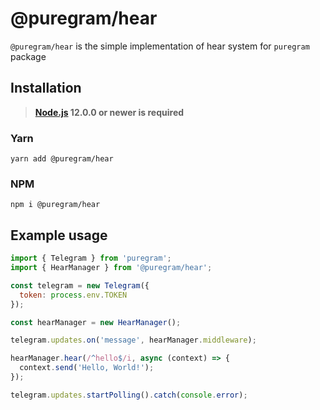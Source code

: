 # @puregram/hear

`@puregram/hear` is the simple implementation of hear system for `puregram` package

## Installation
> **[Node.js](https://nodejs.org/) 12.0.0 or newer is required**

### Yarn
```
yarn add @puregram/hear
```

### NPM
```
npm i @puregram/hear
```

## Example usage
```js
import { Telegram } from 'puregram';
import { HearManager } from '@puregram/hear';

const telegram = new Telegram({
  token: process.env.TOKEN
});

const hearManager = new HearManager();

telegram.updates.on('message', hearManager.middleware);

hearManager.hear(/^hello$/i, async (context) => {
  context.send('Hello, World!');
});

telegram.updates.startPolling().catch(console.error);
```
